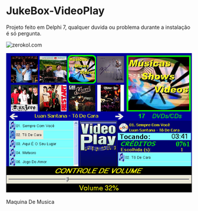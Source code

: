 JukeBox-VideoPlay
=================

Projeto feito em Delphi 7, qualquer duvida ou problema durante a instalação é só pergunta.

![zerokol.com](https://raw.github.com/alcirBarros/JukeBox-VideoPlay/master/Box%20Novo.jpg)

![](https://github.com/alcirBarros/JukeBox-VideoPlay/blob/master/BoxVolume.jpg?raw=true)


Maquina De Musica
